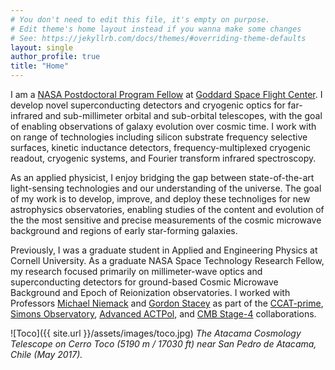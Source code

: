 ```yaml
---
# You don't need to edit this file, it's empty on purpose.
# Edit theme's home layout instead if you wanna make some changes
# See: https://jekyllrb.com/docs/themes/#overriding-theme-defaults
layout: single
author_profile: true
title: "Home"
---
```


I am a [NASA Postdoctoral Program Fellow](https://npp.orau.org/) at [Goddard Space Flight Center](https://www.nasa.gov/goddard). I develop novel superconducting detectors and cryogenic optics for far-infrared and sub-millimeter orbital and sub-orbital telescopes, with the goal of enabling observations of galaxy evolution over cosmic time. I work with on range of technologies including silicon substrate frequency selective surfaces, kinetic inductance detectors, frequency-multiplexed cryogenic readout, cryogenic systems, and Fourier transform infrared spectroscopy.

As an applied physicist, I enjoy bridging the gap between state-of-the-art light-sensing technologies and our understanding of the universe. The goal of my work is to develop, improve, and deploy these technoliges for new astrophysics observatories, enabling studies of the content and evolution of the the most sensitive and precise measurements of the cosmic microwave background and regions of early star-forming galaxies.


Previously, I was a graduate student in Applied and Engineering Physics at Cornell University. As a graduate NASA Space Technology Research Fellow, my research focused primarily on millimeter-wave optics and superconducting detectors for ground-based Cosmic Microwave Background and Epoch of Reionization observatories. I worked with Professors [Michael Niemack](https://www.classe.cornell.edu/~mdn49/index.html) and [Gordon Stacey](https://astro.cornell.edu/gordon-j-stacey) as part of the [CCAT-prime](http://www.ccatobservatory.org/), [Simons Observatory](https://simonsobservatory.org/), [Advanced ACTPol](https://act.princeton.edu/), and [CMB Stage-4](https://cmb-s4.org/) collaborations.


<!---
#I work at NASA's Goddard Space Flight Center, developing novel superconducting detectors and cryogenic optics for far-infrared and submillimeter telescopes. My research experience involves transition edge sensors, kinetic inductance detectors, time-domain and frequency-domain cryogenic readout, and silicon-based frequency selective surfaces. 

#Dr. Cothard is a NASA Postdoctoral Program Fellow at Goddard Space Flight Center. He works on cryogenic optics and superconducting detectors for far-infrared and sub-millimeter telescope instrumentation. The goal of his technology development is to enable observations of the early universe and build a more complete picture of galaxy evolution over cosmic time.

#Welcome! I'm a PhD candidate in Applied and Engineering Physics and a NASA Space Technology Research Fellow at Cornell University. I work with Professors [Michael Niemack](https://www.classe.cornell.edu/~mdn49/index.html) and [Gordon Stacey](https://astro.cornell.edu/gordon-j-stacey) as part of the [CCAT-prime](http://www.ccatobservatory.org/), [Simons Observatory](https://simonsobservatory.org/), and [Advanced ACTPol](https://act.princeton.edu/) collaborations. My research currently focuses on far-IR and millimeter optics, superconducting detectors, and cryogenic readout systems for telescope instrumentation.
--->


![Toco]({{ site.url }}/assets/images/toco.jpg)
*The Atacama Cosmology Telescope on Cerro Toco (5190 m / 17030 ft) near San Pedro de Atacama, Chile (May 2017).*

